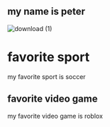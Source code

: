 ## my name is peter 
![download (1)](https://user-images.githubusercontent.com/59803854/76439978-317b7580-638b-11ea-98c2-c55da1c71119.jpg)

# favorite sport
my favorite sport is soccer
## favorite video game
my favorite video game is roblox
